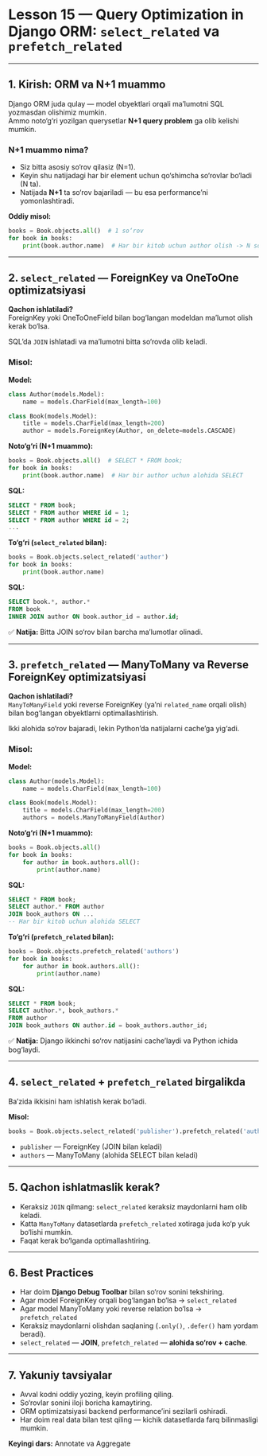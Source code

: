 # Lesson 15 — Query Optimization in Django ORM: `select_related` va `prefetch_related`

---

## 1. Kirish: ORM va N+1 muammo

Django ORM juda qulay — model obyektlari orqali ma’lumotni SQL yozmasdan olishimiz mumkin.  
Ammo noto‘g‘ri yozilgan querysetlar **N+1 query problem** ga olib kelishi mumkin.

### N+1 muammo nima?
- Siz bitta asosiy so‘rov qilasiz (N=1).
- Keyin shu natijadagi har bir element uchun qo‘shimcha so‘rovlar bo‘ladi (N ta).
- Natijada **N+1** ta so‘rov bajariladi — bu esa performance’ni yomonlashtiradi.

**Oddiy misol:**
```python
books = Book.objects.all()  # 1 so‘rov
for book in books:
    print(book.author.name)  # Har bir kitob uchun author olish -> N so‘rov
```

---

## 2. `select_related` — ForeignKey va OneToOne optimizatsiyasi

**Qachon ishlatiladi?**  
ForeignKey yoki OneToOneField bilan bog‘langan modeldan ma’lumot olish kerak bo‘lsa.  

SQL’da `JOIN` ishlatadi va ma’lumotni bitta so‘rovda olib keladi.

### Misol:
**Model:**
```python
class Author(models.Model):
    name = models.CharField(max_length=100)

class Book(models.Model):
    title = models.CharField(max_length=200)
    author = models.ForeignKey(Author, on_delete=models.CASCADE)
```

**Noto‘g‘ri (N+1 muammo):**
```python
books = Book.objects.all()  # SELECT * FROM book;
for book in books:
    print(book.author.name)  # Har bir author uchun alohida SELECT
```

**SQL:**
```sql
SELECT * FROM book;
SELECT * FROM author WHERE id = 1;
SELECT * FROM author WHERE id = 2;
...
```

**To‘g‘ri (`select_related` bilan):**
```python
books = Book.objects.select_related('author')
for book in books:
    print(book.author.name)
```

**SQL:**
```sql
SELECT book.*, author.* 
FROM book
INNER JOIN author ON book.author_id = author.id;
```
✅ **Natija:** Bitta JOIN so‘rov bilan barcha ma’lumotlar olinadi.

---

## 3. `prefetch_related` — ManyToMany va Reverse ForeignKey optimizatsiyasi

**Qachon ishlatiladi?**  
`ManyToManyField` yoki reverse ForeignKey (ya’ni `related_name` orqali olish) bilan bog‘langan obyektlarni optimallashtirish.

Ikki alohida so‘rov bajaradi, lekin Python’da natijalarni cache’ga yig‘adi.

### Misol:
**Model:**
```python
class Author(models.Model):
    name = models.CharField(max_length=100)

class Book(models.Model):
    title = models.CharField(max_length=200)
    authors = models.ManyToManyField(Author)
```

**Noto‘g‘ri (N+1 muammo):**
```python
books = Book.objects.all()
for book in books:
    for author in book.authors.all():
        print(author.name)
```

**SQL:**
```sql
SELECT * FROM book;
SELECT author.* FROM author
JOIN book_authors ON ...
-- Har bir kitob uchun alohida SELECT
```

**To‘g‘ri (`prefetch_related` bilan):**
```python
books = Book.objects.prefetch_related('authors')
for book in books:
    for author in book.authors.all():
        print(author.name)
```

**SQL:**
```sql
SELECT * FROM book;
SELECT author.*, book_authors.* 
FROM author
JOIN book_authors ON author.id = book_authors.author_id;
```
✅ **Natija:** Django ikkinchi so‘rov natijasini cache’laydi va Python ichida bog‘laydi.

---

## 4. `select_related` + `prefetch_related` birgalikda

Ba’zida ikkisini ham ishlatish kerak bo‘ladi.

**Misol:**
```python
books = Book.objects.select_related('publisher').prefetch_related('authors')
```
- `publisher` — ForeignKey (JOIN bilan keladi)  
- `authors` — ManyToMany (alohida SELECT bilan keladi)

---

## 5. Qachon ishlatmaslik kerak?

- Keraksiz `JOIN` qilmang: `select_related` keraksiz maydonlarni ham olib keladi.
- Katta `ManyToMany` datasetlarda `prefetch_related` xotiraga juda ko‘p yuk bo‘lishi mumkin.
- Faqat kerak bo‘lganda optimallashtiring.

---

## 6. Best Practices

- Har doim **Django Debug Toolbar** bilan so‘rov sonini tekshiring.
- Agar model ForeignKey orqali bog‘langan bo‘lsa → `select_related`
- Agar model ManyToMany yoki reverse relation bo‘lsa → `prefetch_related`
- Keraksiz maydonlarni olishdan saqlaning (`.only()`, `.defer()` ham yordam beradi).
- `select_related` — **JOIN**, `prefetch_related` — **alohida so‘rov + cache**.

---

## 7. Yakuniy tavsiyalar

- Avval kodni oddiy yozing, keyin profiling qiling.
- So‘rovlar sonini iloji boricha kamaytiring.
- ORM optimizatsiyasi backend performance’ini sezilarli oshiradi.
- Har doim real data bilan test qiling — kichik datasetlarda farq bilinmasligi mumkin.

**Keyingi dars:** Annotate va Aggregate